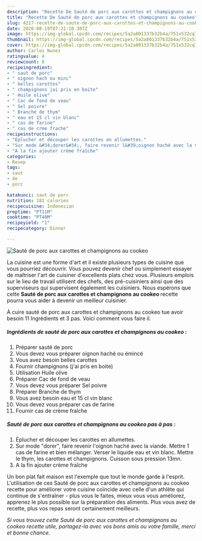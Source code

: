```yaml
---
description: "Recette De Sauté de porc aux carottes et champignons au cookeo"
title: "Recette De Sauté de porc aux carottes et champignons au cookeo"
slug: 4217-recette-de-saute-de-porc-aux-carottes-et-champignons-au-cookeo
date: 2020-08-19T07:21:18.307Z
image: https://img-global.cpcdn.com/recipes/5a2a801337b32b4a/751x532cq70/saute-de-porc-aux-carottes-et-champignons-au-cookeo-photo-principale-de-la-recette.jpg
thumbnail: https://img-global.cpcdn.com/recipes/5a2a801337b32b4a/751x532cq70/saute-de-porc-aux-carottes-et-champignons-au-cookeo-photo-principale-de-la-recette.jpg
cover: https://img-global.cpcdn.com/recipes/5a2a801337b32b4a/751x532cq70/saute-de-porc-aux-carottes-et-champignons-au-cookeo-photo-principale-de-la-recette.jpg
author: Carlos Nunez
ratingvalue: 4
reviewcount: 8
recipeingredient:
- " saut de porc"
- " oignon hach ou minc"
- " belles carottes"
- " champignons jai pris en boite"
- " Huile olive"
- " Cac de fond de veau"
- " Sel poivre"
- " Branche de thym"
- " eau et 15 cl vin blanc"
- " cas de farine"
- " cas de crme frache"
recipeinstructions:
- "Éplucher et découper les carottes en allumettes."
- "Sur mode &#34;dorer&#34;, faire revenir l&#39;oignon haché avec la viande. Mettre 1 cas de farine et bien mélanger. Verser le liquide eau et vin blanc. Mettre le thym, les carottes et champignons. Cuisson sous pression 13mn."
- "A la fin ajouter crème fraîche"
categories:
- Resep
tags:
- saut
- de
- porc

katakunci: saut de porc 
nutrition: 181 calories
recipecuisine: Indonesian
preptime: "PT11M"
cooktime: "PT40M"
recipeyield: "1"
recipecategory: Dinner

---
```



![Sauté de porc aux carottes et champignons au cookeo](https://img-global.cpcdn.com/recipes/5a2a801337b32b4a/751x532cq70/saute-de-porc-aux-carottes-et-champignons-au-cookeo-photo-principale-de-la-recette.jpg)

La cuisine est une forme d'art et il existe plusieurs types de cuisine que vous pourriez découvrir. Vous pouvez devenir chef ou simplement essayer de maîtriser l'art de cuisiner d'excellents plats chez vous. Plusieurs emplois sur le lieu de travail utilisent des chefs, des pré-cuisiniers ainsi que des superviseurs qui supervisent également les cuisiniers. Nous espérons que cette <strong> Sauté de porc aux carottes et champignons au cookeo </strong> recette pourra vous aider à devenir un meilleur cuisinier.

<!--inarticleads1-->

À cuire sauté de porc aux carottes et champignons au cookeo tue avoir besoin 11 Ingrédients et 3 pas. Voici comment vous faire il.

##### Ingrédients de sauté de porc aux carottes et champignons au cookeo :

1. Préparer  sauté de porc
1. Vous devez vous préparer  oignon haché ou émincé
1. Vous avez besoin  belles carottes
1. Fournir  champignons (j&#39;ai pris en boite)
1. Utilisation  Huile olive
1. Préparer  Cac de fond de veau
1. Vous devez vous préparer  Sel poivre
1. Préparer  Branche de thym
1. Vous avez besoin  eau et 15 cl vin blanc
1. Vous devez vous préparer  cas de farine
1. Fournir  cas de crème fraîche




<!--inarticleads2-->

##### Sauté de porc aux carottes et champignons au cookeo pas à pas :

1. Éplucher et découper les carottes en allumettes.
1. Sur mode &#34;dorer&#34;, faire revenir l&#39;oignon haché avec la viande. Mettre 1 cas de farine et bien mélanger. Verser le liquide eau et vin blanc. Mettre le thym, les carottes et champignons. Cuisson sous pression 13mn.
1. A la fin ajouter crème fraîche




<!--inarticleads1-->

<p>
Un bon plat fait maison est l'exemple que tout le monde garde à l'esprit. L'utilisation de ces Sauté de porc aux carottes et champignons au cookeo recette pour améliorer votre cuisine coïncide avec celle d'un athlète qui continue de s'entraîner - plus vous le faites, mieux vous vous améliorez, apprenez le plus possible sur la préparation des aliments. Plus vous avez de recette, plus vos repas seront certainement meilleurs.
</p>

<p>
<i>Si vous trouvez cette Sauté de porc aux carottes et champignons au cookeo recette utile, partagez-la avec vos bons amis ou votre famille, merci et bonne chance.</i>
</p>
